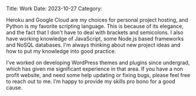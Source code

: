 Title: Work
Date: 2023-10-27
Category:

Heroku and Google Cloud are my choices for personal project hosting, and Python is my favorite scripting language. This is because of its elegance, and the fact that I don't have to deal with brackets and semicolons. I also have working knowledge of JavaScript, some Node.js based frameworks and NoSQL databases. I'm always thinking about new project ideas and how to put my knowledge into good practice.

I’ve worked on developing WordPress themes and plugins since undergrad, which has given me significant experience in that area. If you have a non profit website, and need some help updating or fixing bugs, please feel free to reach out to me. I’m happy to provide my skills pro bono for a good cause.


